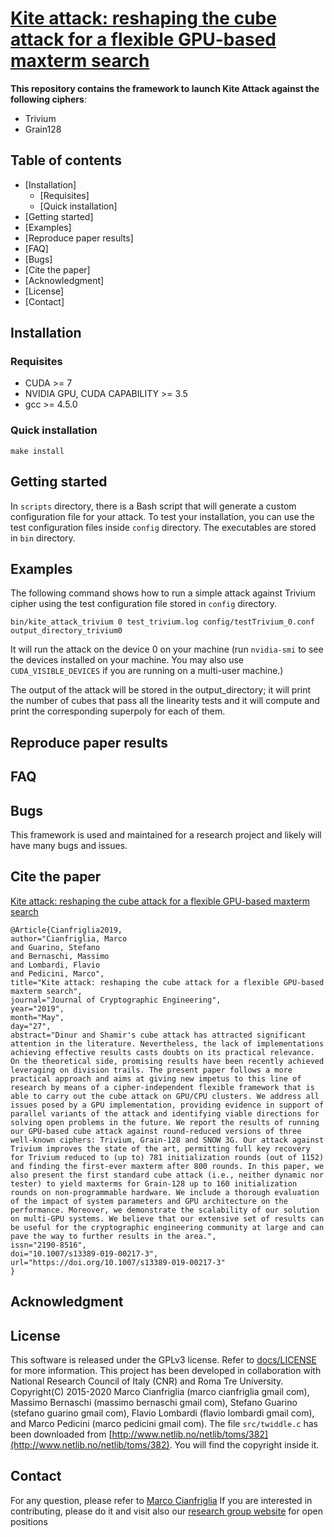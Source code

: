# [Kite attack: reshaping the cube attack for a flexible GPU-based maxterm search](https://doi.org/10.1007/s13389-019-00217-3)

**This repository contains the framework to launch Kite Attack against the following ciphers**:
 - Trivium
 - Grain128

## Table of contents
- [Installation]
    * [Requisites]
    * [Quick installation]
- [Getting started]
- [Examples]
- [Reproduce paper results]
- [FAQ]
- [Bugs]
- [Cite the paper]
- [Acknowledgment]
- [License]
- [Contact]

## Installation

### Requisites
- CUDA >= 7
- NVIDIA GPU, CUDA CAPABILITY >= 3.5
- gcc >= 4.5.0

### Quick installation
```make install```

## Getting started
In ```scripts``` directory, there is a Bash script that will generate a custom configuration file for your attack.
To test your installation, you can use the test configuration files inside ```config``` directory.
The executables are stored in ```bin``` directory.
## Examples
The following command shows how to run a simple attack against Trivium cipher using the test configuration file stored in ```config``` directory.

```bin/kite_attack_trivium 0 test_trivium.log config/testTrivium_0.conf output_directory_trivium0 ```

It will run the attack on the device 0 on your machine (run ```nvidia-smi``` to see the devices installed on your machine. You may also use ```CUDA_VISIBLE_DEVICES``` if you are running on a multi-user machine.) 

The output of the attack will be stored in the output_directory; it will print the number of cubes that pass all the linearity tests and it will compute and print the corresponding superpoly for each of them.
## Reproduce paper results

## FAQ

## Bugs
This framework is used and maintained for a research project and likely will have many bugs and issues.


## Cite the paper
[Kite attack: reshaping the cube attack for a flexible GPU-based maxterm search](https://doi.org/10.1007/s13389-019-00217-3)
```
@Article{Cianfriglia2019,
author="Cianfriglia, Marco
and Guarino, Stefano
and Bernaschi, Massimo
and Lombardi, Flavio
and Pedicini, Marco",
title="Kite attack: reshaping the cube attack for a flexible GPU-based maxterm search",
journal="Journal of Cryptographic Engineering",
year="2019",
month="May",
day="27",
abstract="Dinur and Shamir's cube attack has attracted significant attention in the literature. Nevertheless, the lack of implementations achieving effective results casts doubts on its practical relevance. On the theoretical side, promising results have been recently achieved leveraging on division trails. The present paper follows a more practical approach and aims at giving new impetus to this line of research by means of a cipher-independent flexible framework that is able to carry out the cube attack on GPU/CPU clusters. We address all issues posed by a GPU implementation, providing evidence in support of parallel variants of the attack and identifying viable directions for solving open problems in the future. We report the results of running our GPU-based cube attack against round-reduced versions of three well-known ciphers: Trivium, Grain-128 and SNOW 3G. Our attack against Trivium improves the state of the art, permitting full key recovery for Trivium reduced to (up to) 781 initialization rounds (out of 1152) and finding the first-ever maxterm after 800 rounds. In this paper, we also present the first standard cube attack (i.e., neither dynamic nor tester) to yield maxterms for Grain-128 up to 160 initialization rounds on non-programmable hardware. We include a thorough evaluation of the impact of system parameters and GPU architecture on the performance. Moreover, we demonstrate the scalability of our solution on multi-GPU systems. We believe that our extensive set of results can be useful for the cryptographic engineering community at large and can pave the way to further results in the area.",
issn="2190-8516",
doi="10.1007/s13389-019-00217-3",
url="https://doi.org/10.1007/s13389-019-00217-3"
}                                  
```

## Acknowledgment

## License
This software is released under the GPLv3 license.
Refer to [docs/LICENSE](docs/LICENSE) for more information.
This project has been developed in collaboration with National Research Council of Italy (CNR) and Roma Tre University.
Copyright(C) 2015-2020 Marco Cianfriglia (marco <DOT> cianfriglia <AT> gmail <DOT> com), Massimo Bernaschi (massimo <DOT> bernaschi <AT> gmail <DOT> com),
Stefano Guarino (stefano <DOT> guarino <AT> gmail <DOT> com), Flavio Lombardi (flavio <DOT> lombardi <AT> gmail <DOT> com), and Marco Pedicini (marco <DOT> pedicini <AT> gmail <DOT> com).
The file ```src/twiddle.c``` has been downloaded from [http://www.netlib.no/netlib/toms/382](http://www.netlib.no/netlib/toms/382). You will 
find the copyright inside it.
## Contact
For any question, please refer to [Marco Cianfriglia](mailto:marco<DOT>cianfriglia<AT>gmail<DOT>com)
If you are interested in contributing, please do it and visit also our [research group website](https://www.cranic.it) for open positions

